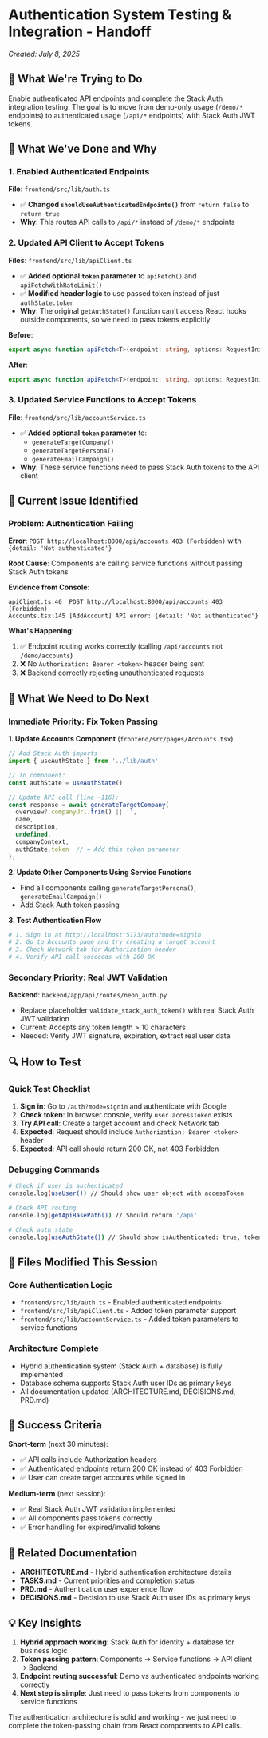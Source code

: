 # Authentication System Testing & Integration - Handoff

*Created: July 8, 2025*

## 🎯 What We're Trying to Do

Enable authenticated API endpoints and complete the Stack Auth integration testing. The goal is to move from demo-only usage (`/demo/*` endpoints) to authenticated usage (`/api/*` endpoints) with Stack Auth JWT tokens.

## 🔧 What We've Done and Why

### 1. Enabled Authenticated Endpoints
**File**: `frontend/src/lib/auth.ts`
- ✅ **Changed `shouldUseAuthenticatedEndpoints()`** from `return false` to `return true`
- **Why**: This routes API calls to `/api/*` instead of `/demo/*` endpoints

### 2. Updated API Client to Accept Tokens
**Files**: `frontend/src/lib/apiClient.ts`
- ✅ **Added optional `token` parameter** to `apiFetch()` and `apiFetchWithRateLimit()`
- ✅ **Modified header logic** to use passed token instead of just `authState.token`
- **Why**: The original `getAuthState()` function can't access React hooks outside components, so we need to pass tokens explicitly

**Before**:
```typescript
export async function apiFetch<T>(endpoint: string, options: RequestInit = {}): Promise<T>
```

**After**:
```typescript
export async function apiFetch<T>(endpoint: string, options: RequestInit = {}, token?: string | null): Promise<T>
```

### 3. Updated Service Functions to Accept Tokens
**File**: `frontend/src/lib/accountService.ts`
- ✅ **Added optional `token` parameter** to:
  - `generateTargetCompany()`
  - `generateTargetPersona()` 
  - `generateEmailCampaign()`
- **Why**: These service functions need to pass Stack Auth tokens to the API client

## 🚧 Current Issue Identified

### Problem: Authentication Failing
**Error**: `POST http://localhost:8000/api/accounts 403 (Forbidden)` with `{detail: 'Not authenticated'}`

**Root Cause**: Components are calling service functions without passing Stack Auth tokens

**Evidence from Console**:
```
apiClient.ts:46  POST http://localhost:8000/api/accounts 403 (Forbidden)
Accounts.tsx:145 [AddAccount] API error: {detail: 'Not authenticated'}
```

**What's Happening**:
1. ✅ Endpoint routing works correctly (calling `/api/accounts` not `/demo/accounts`)
2. ❌ No `Authorization: Bearer <token>` header being sent
3. ❌ Backend correctly rejecting unauthenticated requests

## 🎯 What We Need to Do Next

### Immediate Priority: Fix Token Passing

**1. Update Accounts Component** (`frontend/src/pages/Accounts.tsx`)
```typescript
// Add Stack Auth imports
import { useAuthState } from '../lib/auth'

// In component:
const authState = useAuthState()

// Update API call (line ~116):
const response = await generateTargetCompany(
  overview?.companyUrl.trim() || '',
  name,
  description,
  undefined,
  companyContext,
  authState.token  // ← Add this token parameter
);
```

**2. Update Other Components Using Service Functions**
- Find all components calling `generateTargetPersona()`, `generateEmailCampaign()`
- Add Stack Auth token passing

**3. Test Authentication Flow**
```bash
# 1. Sign in at http://localhost:5173/auth?mode=signin
# 2. Go to Accounts page and try creating a target account
# 3. Check Network tab for Authorization header
# 4. Verify API call succeeds with 200 OK
```

### Secondary Priority: Real JWT Validation

**Backend**: `backend/app/api/routes/neon_auth.py` 
- Replace placeholder `validate_stack_auth_token()` with real Stack Auth JWT validation
- Current: Accepts any token length > 10 characters
- Needed: Verify JWT signature, expiration, extract real user data

## 🔍 How to Test

### Quick Test Checklist
1. **Sign in**: Go to `/auth?mode=signin` and authenticate with Google
2. **Check token**: In browser console, verify `user.accessToken` exists
3. **Try API call**: Create a target account and check Network tab
4. **Expected**: Request should include `Authorization: Bearer <token>` header
5. **Expected**: API call should return 200 OK, not 403 Forbidden

### Debugging Commands
```bash
# Check if user is authenticated
console.log(useUser()) // Should show user object with accessToken

# Check API routing
console.log(getApiBasePath()) // Should return '/api'

# Check auth state
console.log(useAuthState()) // Should show isAuthenticated: true, token: 'jwt...'
```

## 📁 Files Modified This Session

### Core Authentication Logic
- `frontend/src/lib/auth.ts` - Enabled authenticated endpoints
- `frontend/src/lib/apiClient.ts` - Added token parameter support
- `frontend/src/lib/accountService.ts` - Added token parameters to service functions

### Architecture Complete
- Hybrid authentication system (Stack Auth + database) is fully implemented
- Database schema supports Stack Auth user IDs as primary keys
- All documentation updated (ARCHITECTURE.md, DECISIONS.md, PRD.md)

## 🎉 Success Criteria

**Short-term** (next 30 minutes):
- ✅ API calls include Authorization headers
- ✅ Authenticated endpoints return 200 OK instead of 403 Forbidden
- ✅ User can create target accounts while signed in

**Medium-term** (next session):
- ✅ Real Stack Auth JWT validation implemented
- ✅ All components pass tokens correctly
- ✅ Error handling for expired/invalid tokens

## 🔗 Related Documentation

- **ARCHITECTURE.md** - Hybrid authentication architecture details
- **TASKS.md** - Current priorities and completion status
- **PRD.md** - Authentication user experience flow
- **DECISIONS.md** - Decision to use Stack Auth user IDs as primary keys

## 💡 Key Insights

1. **Hybrid approach working**: Stack Auth for identity + database for business logic
2. **Token passing pattern**: Components → Service functions → API client → Backend
3. **Endpoint routing successful**: Demo vs authenticated endpoints working correctly
4. **Next step is simple**: Just need to pass tokens from components to service functions

The authentication architecture is solid and working - we just need to complete the token-passing chain from React components to API calls.